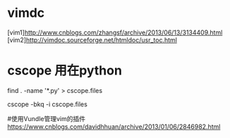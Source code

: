 # vimdc
[vim1]http://www.cnblogs.com/zhangsf/archive/2013/06/13/3134409.html
[vim2]http://vimdoc.sourceforge.net/htmldoc/usr_toc.html
# cscope 用在python
find . -name '*.py' > cscope.files

cscope  -bkq -i cscope.files 

#使用Vundle管理vim的插件
https://www.cnblogs.com/davidhhuan/archive/2013/01/06/2846982.html
